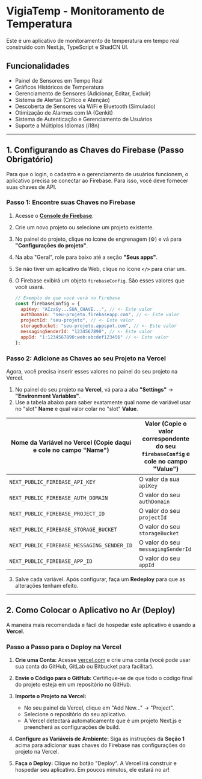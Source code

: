 # VigiaTemp - Monitoramento de Temperatura

Este é um aplicativo de monitoramento de temperatura em tempo real construído com Next.js, TypeScript e ShadCN UI.

## Funcionalidades

*   Painel de Sensores em Tempo Real
*   Gráficos Históricos de Temperatura
*   Gerenciamento de Sensores (Adicionar, Editar, Excluir)
*   Sistema de Alertas (Crítico e Atenção)
*   Descoberta de Sensores via WiFi e Bluetooth (Simulado)
*   Otimização de Alarmes com IA (Genkit)
*   Sistema de Autenticação e Gerenciamento de Usuários
*   Suporte a Múltiplos Idiomas (i18n)

---

## 1. Configurando as Chaves do Firebase (Passo Obrigatório)

Para que o login, o cadastro e o gerenciamento de usuários funcionem, o aplicativo precisa se conectar ao Firebase. Para isso, você deve fornecer suas chaves de API.

### Passo 1: Encontre suas Chaves no Firebase

1.  Acesse o **[Console do Firebase](https://console.firebase.google.com/)**.
2.  Crie um novo projeto ou selecione um projeto existente.
3.  No painel do projeto, clique no ícone de engrenagem (⚙️) e vá para **"Configurações do projeto"**.
4.  Na aba "Geral", role para baixo até a seção **"Seus apps"**.
5.  Se não tiver um aplicativo da Web, clique no ícone **`</>`** para criar um.
6.  O Firebase exibirá um objeto `firebaseConfig`. São esses valores que você usará.

    ```javascript
    // Exemplo do que você verá no Firebase
    const firebaseConfig = {
      apiKey: "AIzaSy...SUA_CHAVE...", // <- Este valor
      authDomain: "seu-projeto.firebaseapp.com", // <- Este valor
      projectId: "seu-projeto", // <- Este valor
      storageBucket: "seu-projeto.appspot.com", // <- Este valor
      messagingSenderId: "1234567890", // <- Este valor
      appId: "1:1234567890:web:abcdef123456" // <- Este valor
    };
    ```

### Passo 2: Adicione as Chaves ao seu Projeto na Vercel

Agora, você precisa inserir esses valores no painel do seu projeto na Vercel.

1.  No painel do seu projeto na **Vercel**, vá para a aba **"Settings"** -> **"Environment Variables"**.
2.  Use a tabela abaixo para saber exatamente qual nome de variável usar no "slot" **Name** e qual valor colar no "slot" **Value**.

| Nome da Variável no Vercel (Copie daqui e cole no campo "Name") | Valor (Copie o valor correspondente do seu `firebaseConfig` e cole no campo "Value") |
| --- | --- |
| `NEXT_PUBLIC_FIREBASE_API_KEY` | O valor da sua `apiKey` |
| `NEXT_PUBLIC_FIREBASE_AUTH_DOMAIN` | O valor do seu `authDomain` |
| `NEXT_PUBLIC_FIREBASE_PROJECT_ID` | O valor do seu `projectId` |
| `NEXT_PUBLIC_FIREBASE_STORAGE_BUCKET` | O valor do seu `storageBucket` |
| `NEXT_PUBLIC_FIREBASE_MESSAGING_SENDER_ID` | O valor do seu `messagingSenderId` |
| `NEXT_PUBLIC_FIREBASE_APP_ID` | O valor do seu `appId` |

3.  Salve cada variável. Após configurar, faça um **Redeploy** para que as alterações tenham efeito.

---

## 2. Como Colocar o Aplicativo no Ar (Deploy)

A maneira mais recomendada e fácil de hospedar este aplicativo é usando a **Vercel**.

### Passo a Passo para o Deploy na Vercel

1.  **Crie uma Conta:** Acesse [vercel.com](https://vercel.com/) e crie uma conta (você pode usar sua conta do GitHub, GitLab ou Bitbucket para facilitar).

2.  **Envie o Código para o GitHub:** Certifique-se de que todo o código final do projeto esteja em um repositório no GitHub.

3.  **Importe o Projeto na Vercel:**
    *   No seu painel da Vercel, clique em "Add New..." -> "Project".
    *   Selecione o repositório do seu aplicativo.
    *   A Vercel detectará automaticamente que é um projeto Next.js e preencherá as configurações de build.

4.  **Configure as Variáveis de Ambiente:** Siga as instruções da **Seção 1** acima para adicionar suas chaves do Firebase nas configurações do projeto na Vercel.

5.  **Faça o Deploy:** Clique no botão "Deploy". A Vercel irá construir e hospedar seu aplicativo. Em poucos minutos, ele estará no ar!
